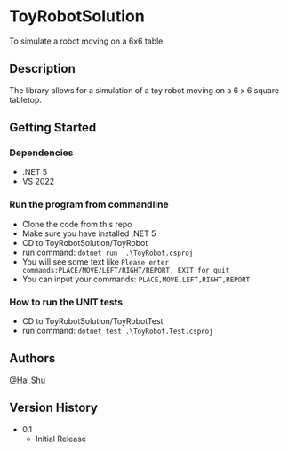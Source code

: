 # ToyRobotSolution

To simulate a robot moving on a 6x6 table

## Description

The library allows for a simulation of a toy robot moving on a 6 x 6 square tabletop.

## Getting Started

### Dependencies

* .NET 5
* VS 2022

### Run the program from commandline

* Clone the code from this repo
* Make sure you have installed .NET 5
* CD to ToyRobotSolution/ToyRobot
* run command: ```dotnet run  .\ToyRobot.csproj```
* You will see some text like ```Please enter commands:PLACE/MOVE/LEFT/RIGHT/REPORT, EXIT for quit```
* You can input your commands: ```PLACE,MOVE,LEFT,RIGHT,REPORT```


### How to run the UNIT tests
* CD to ToyRobotSolution/ToyRobotTest
* run command:  ``` dotnet test .\ToyRobot.Test.csproj ```

## Authors


[@Hai Shu](https://github.com/sh1988)

## Version History

* 0.1
    * Initial Release



